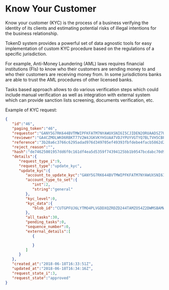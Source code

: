 # Know Your Customer

Know your customer (KYC) is the process of a business verifying the identity of its clients and estimating potential risks of illegal intentions for the business relationship.

TokenD system provides a powerful set of data agnostic tools for easy implementation of custom KYC procedure based on the regulations of a specific jurisdiction. 

For example, Anti-Money Laundering (AML) laws requires financial institutions (FIs) to know who their customers are sending money to and who their customers are receiving money from. In some jurisdictions banks are able to trust the AML procedures of other licensed banks. 

Tasks based approach allows to do various verification steps which could include manual verification as well as integration with external system which can provide sanction lists screening, documents verification, etc.

Example of KYC request:

```json
{
   "id":"46",
   "paging_token":"46",
   "requestor":"GANY5G7RK644BVTMWIPFKFATM7NYAWUXSNI6I5CJIDEN2ORUAADSZ7UF",
   "reviewer":"GA4CZMOLWKO6RBKT77V2W4JGKVKYHSUAATVDJYPUYVGTYQ7BLTVH5CBP",
   "reference":"3b28a6c3766c6295adad976d349705ef49393fbfdebe4facb5862d2cdfa285d3",
   "reject_reason":"",
   "hash":"de74625001957dd6f0c161df4ea5d5359f74394125bb1b9547bcdabc70d9d50a",
   "details":{
      "request_type_i":9,
      "request_type":"update_kyc",
      "update_kyc":{
         "account_to_update_kyc":"GANY5G7RK644BVTMWIPFKFATM7NYAWUXSNI6I5CJIDEN2ORUAADSZ7UF",
         "account_type_to_set":{
            "int":2,
            "string":"general"
         },
         "kyc_level":0,
         "kyc_data":{
            "blob_id":"CUTGPFUJ6LYTMO4PLVGDDXQZRDZD244TAMZO54Z2DWMSBAMWSTUA"
         },
         "all_tasks":30,
         "pending_tasks":0,
         "sequence_number":0,
         "external_details":[
            {

            }
         ]
      }
   },
   "created_at":"2018-06-18T16:33:51Z",
   "updated_at":"2018-06-18T16:34:16Z",
   "request_state_i":3,
   "request_state":"approved"
}
```

